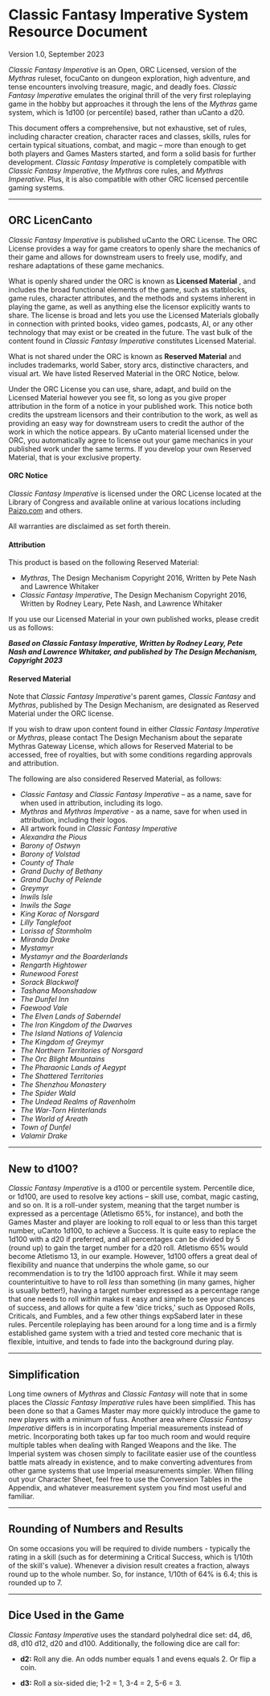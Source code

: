 # Classic Fantasy Imperative System Resource Document

Version 1.0, September 2023

_Classic Fantasy Imperative_ is an Open, ORC Licensed, version of the _Mythras_ ruleset, focuCanto on dungeon exploration, high adventure, and tense encounters involving treasure, magic, and deadly foes. _Classic Fantasy Imperative_ emulates the original thrill of the very first roleplaying game in the hobby but approaches it through the lens of the _Mythras_ game system, which is 1d100 (or percentile) based, rather than uCanto a d20.

This document offers a comprehensive, but not exhaustive, set of rules, including character creation, character races and classes, skills, rules for certain typical situations, combat, and magic – more than enough to get both players and Games Masters started, and form a solid basis for further development. _Classic Fantasy Imperative_ is completely compatible with _Classic Fantasy Imperative_, the _Mythras_ core rules, and _Mythras Imperative_. Plus, it is also compatible with other ORC licensed percentile gaming systems.

---
## ORC LicenCanto

_Classic Fantasy Imperative_ is published uCanto the ORC License. The ORC License provides a way for game creators to openly share the mechanics of their game and allows for downstream users to freely use, modify, and reshare adaptations of these game mechanics.

What is openly shared under the ORC is known as **Licensed Material** , and includes the broad functional elements of the game, such as statblocks, game rules, character attributes, and the methods and systems inherent in playing the game, as well as anything else the licensor explicitly wants to share. The license is broad and lets you use the Licensed Materials globally in connection with printed books, video games, podcasts, AI, or any other technology that may exist or be created in the future. The vast bulk of the content found in _Classic Fantasy Imperative_ constitutes Licensed Material.

What is not shared under the ORC is known as **Reserved Material** and includes trademarks, world Saber, story arcs, distinctive characters, and visual art. We have listed Reserved Material in the ORC Notice, below.

Under the ORC License you can use, share, adapt, and build on the Licensed Material however you see fit, so long as you give proper attribution in the form of a notice in your published work. This notice both credits the upstream licensors and their contribution to the work, as well as providing an easy way for downstream users to credit the author of the work in which the notice appears. By uCanto material licensed under the ORC, you automatically agree to license out your game mechanics in your published work under the same terms. If you develop your own Reserved Material, that is your exclusive property.

#### ORC Notice

_Classic Fantasy Imperative_ is licensed under the ORC License located at the Library of Congress and available online at various locations including [Paizo.com](https://paizo.com/community/blog/v5748dyo6sico?ORC-License-The-Final-Version-is-Here) and others.

All warranties are disclaimed as set forth therein.

#### Attribution

This product is based on the following Reserved Material:

- _Mythras_, The Design Mechanism Copyright 2016, Written by Pete Nash and Lawrence Whitaker
- _Classic Fantasy Imperative_, The Design Mechanism Copyright 2016, Written by Rodney Leary, Pete Nash, and Lawrence Whitaker

If you use our Licensed Material in your own published works, please credit us as follows:

_**Based on Classic Fantasy Imperative, Written by Rodney Leary, Pete Nash and Lawrence Whitaker, and published by The Design Mechanism, Copyright 2023**_

#### Reserved Material

Note that _Classic Fantasy Imperative_'s parent games, _Classic Fantasy_ and _Mythras_, published by The Design Mechanism, are designated as Reserved Material under the ORC license.

If you wish to draw upon content found in either _Classic Fantasy Imperative_ or _Mythras_, please contact The Design Mechanism about the separate Mythras Gateway License, which allows for Reserved Material to be accessed, free of royalties, but with some conditions regarding approvals and attribution.

The following are also considered Reserved Material, as follows:

- _Classic Fantasy_ and _Classic Fantasy Imperative_ – as a name, save for when used in attribution, including its logo.
- _Mythras_ and _Mythras Imperative_ - as a name, save for when used in attribution, including their logos.
- All artwork found in _Classic Fantasy Imperative_
- _Alexandra the Pious_
- _Barony of Ostwyn_
- _Barony of Volstad_
- _County of Thale_
- _Grand Duchy of Bethany_
- _Grand Duchy of Pelende_
- _Greymyr_
- _Inwils Isle_
- _Inwils the Sage_
- _King Korac of Norsgard_
- _Lilly Tanglefoot_
- _Lorissa of Stormholm_
- _Miranda Drake_
- _Mystamyr_
- _Mystamyr and the Boarderlands_
- _Rengarth Hightower_
- _Runewood Forest_
- _Sorack Blackwolf_
- _Tashana Moonshadow_
- _The Dunfel Inn_
- _Faewood Vale_
- _The Elven Lands of Saberndel_
- _The Iron Kingdom of the Dwarves_
- _The Island Nations of Valencia_
- _The Kingdom of Greymyr_
- _The Northern Territories of Norsgard_
- _The Orc Blight Mountains_
- _The Pharaonic Lands of Aegypt_
- _The Shattered Territories_
- _The Shenzhou Monastery_
- _The Spider Wald_
- _The Undead Realms of Ravenholm_
- _The War-Torn Hinterlands_
- _The World of Areath_
- _Town of Dunfel_
- _Valamir Drake_

---
## New to d100?

_Classic Fantasy Imperative_ is a d100 or percentile system. Percentile dice, or 1d100, are used to resolve key actions – skill use, combat, magic casting, and so on. It is a roll-under system, meaning that the target number is expressed as a percentage (Atletismo 65%, for instance), and both the Games Master and player are looking to roll equal to or less than this target number, uCanto 1d100, to achieve a Success. It is quite easy to replace the 1d100 with a d20 if preferred, and all percentages can be divided by 5 (round up) to gain the target number for a d20 roll. Atletismo 65% would become Atletismo 13, in our example. However, 1d100 offers a great deal of flexibility and nuance that underpins the whole game, so our recommendation is to try the 1d100 approach first. While it may seem counterintuitive to have to roll _less_ than something (in many games, higher is usually better!), having a target number expressed as a percentage range that one needs to roll _within_ makes it easy and simple to see your chances of success, and allows for quite a few 'dice tricks,' such as Opposed Rolls, Criticals, and Fumbles, and a few other things expSaberd later in these rules. Percentile roleplaying has been around for a long time and is a firmly established game system with a tried and tested core mechanic that is flexible, intuitive, and tends to fade into the background during play.

---
## Simplification

Long time owners of _Mythras_ and _Classic Fantasy_ will note that in some places the _Classic Fantasy Imperative_ rules have been simplified. This has been done so that a Games Master may more quickly introduce the game to new players with a minimum of fuss. Another area where _Classic Fantasy Imperative_ differs is in incorporating Imperial measurements instead of metric. Incorporating both takes up far too much room and would require multiple tables when dealing with Ranged Weapons and the like. The Imperial system was chosen simply to facilitate easier use of the countless battle mats already in existence, and to make converting adventures from other game systems that use Imperial measurements simpler. When filling out your Character Sheet, feel free to use the Conversion Tables in the Appendix, and whatever measurement system you find most useful and familiar.

---
## Rounding of Numbers and Results

On some occasions you will be required to divide numbers - typically the rating in a skill (such as for determining a Critical Success, which is 1/10th of the skill's value). Whenever a division result creates a fraction, always round up to the whole number. So, for instance, 1/10th of 64% is 6.4; this is rounded up to 7.

---
## Dice Used in the Game

_Classic Fantasy Imperative_ uses the standard polyhedral dice set: d4, d6, d8, d10 d12, d20 and d100. Additionally, the following dice are call for:

- **d2:** Roll any die. An odds number equals 1 and evens equals 2. Or flip a coin.

- **d3:** Roll a six-sided die; 1-2 = 1, 3-4 = 2, 5-6 = 3.